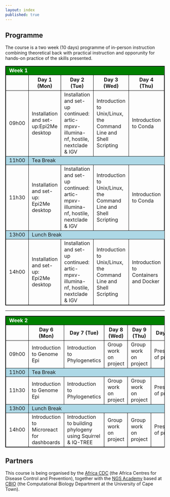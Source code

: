 ```yaml
---
layout: index
published: true
---
```

## Programme

The course is a two week (10 days) programme of in-person instruction combining theoretical back with practical instruction and opporunity for hands-on practice of the skills presented.

<!-- LEAVE THIS TABLE ALONE - the rest of the page continues where it says BELOWTHETABLE -->

<style>
    td, th, table { border: 1px solid black; }
    td, th {padding-left: 10px; padding-right: 10px; }
    th { font-weight: bold }
    .break { background: lightblue; }
    .weekheader { background: green; color: white }
</style>

<table>
  <tr class="weekheader">
    <td colspan="6">
      <strong>Week 1</strong>
    </td>
  </tr>
  <tr style="border: 1px solid black;">
    <td></td>
    <th>Day 1 (Mon)</th>
    <th>Day 2 (Tue)</th>
    <th>Day 3 (Wed)</th>
    <th>Day 4 (Thu)</th>
    <th>Day 5 (Fri)</th>
  </tr>
  <tr>
    <td>09h00</td>
    <td>Installation and set-up:Epi2Me desktop </td>
    <td>Installation and set-up continued: artic-mpxv-illumina-nf, hostile, nextclade & IGV
 </td>
    <td>Introduction to Unix/Linux, the Command Line and Shell Scripting</td>
    <td>Introduction to Conda</td>
    <td>Workflow systems and Nextflow</td>
  </tr>
  <tr class="break">
    <td>11h00</td>
    <td colspan="5">Tea Break</td>
  </tr>
  <tr>
    <td>11h30</td>
    <td>Installation and set-up: Epi2Me desktop </td>
    <td>Installation and set-up continued:  artic-mpxv-illumina-nf, hostile, nextclade & IGV </td>
    <td>Introduction to Unix/Linux, the Command Line and Shell Scripting</td>
    <td>Introduction to Conda</td>
    <td>Workflow systems and Nextflow</td>
  </tr>
  <tr class="break">
    <td>13h00</td>
    <td colspan="5">Lunch Break</td>
  </tr>
  <tr>
    <td>14h00</td>
    <td>Installation and set-up: Epi2Me desktop </td>
    <td>Installation and set-up continued: artic-mpxv-illumina-nf, hostile, nextclade & IGV</td>
    <td>Introduction to Unix/Linux, the Command Line and Shell Scripting</td>
    <td>Introduction to Containers and Docker</td>
    <td>Workflow systems and Nextflow</td>
  </tr>
</table>

<hr>

<table>
  <tr class="weekheader">
    <td colspan="6"><strong>Week 2</strong></td>
  </tr>
  <tr>
    <td></td>
    <th>Day 6 (Mon)</th>
    <th>Day 7 (Tue)</th>
    <th>Day 8 (Wed)</th>
    <th>Day 9 (Thu)</th>
    <th>Day 10 (Fri)</th>
  </tr>
  <tr>
    <td>09h00</td>
    <td>Introduction to Genome Epi</td>
    <td>Introduction to Phylogenetics</td>
    <td>Group work on project</td>
    <td>Group work on project</td>
    <td>Presentations of projects</td>
  </tr>
  <tr class="break">
    <td>11h00</td>
    <td colspan="5">Tea Break</td>
  </tr>
  <tr>
    <td>11h30</td>
    <td>Introduction to Genome Epi</td>
    <td>Introduction to Phylogenetics</td>
    <td>Group work on project</td>
    <td>Group work on project</td>
    <td>Presentations of projects</td>
  </tr>
  <tr class="break">
    <td>13h00</td>
    <td colspan="5">Lunch Break</td>
  </tr>
  <tr>
    <td>14h00</td>
    <td>Introduction to Microreact for dashboards</td>
    <td>Introduction to building phylogeny using Squirrel & IQ-TREE</td>
    <td>Group work on project</td>
    <td>Group work on project</td>
    <td>Presentations of projects</td>
  </tr>
</table>

<!-- BELOWTHETABLE -->

## Partners

This course is being organised by the [Africa CDC](https://africacdc.org) (the Africa Centres for Disease Control and Prevention), together with the [NGS Academy](https://uct-cbio.github.io/ngs-academy/) based at [CBIO](https://health.uct.ac.za/computational-biology/) (the Computational Biology Department at the University of Cape Town).

<p style="display: flex; justify-content: center; align-items: center;">
  <!-- <img src="img/africacdc_logo.png" width="48%" align="top">
  <img src="img/uct-logo.svg" width="48%" align="top"> -->
</p>
